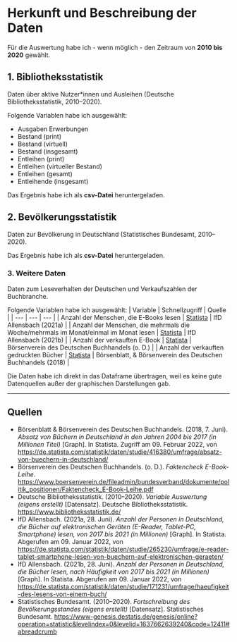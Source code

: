 # Herkunft und Beschreibung der Daten
Für die Auswertung habe ich - wenn möglich - den Zeitraum von **2010 bis 2020** gewählt.
## 1. Bibliotheksstatistik
Daten über aktive Nutzer*innen und Ausleihen (Deutsche Bibliotheksstatistik, 2010–2020).

Folgende Variablen habe ich ausgewählt:
- Ausgaben Erwerbungen
- Bestand (print)
- Bestand (virtuell)
- Bestand (insgesamt)
- Entleihen (print)
- Entleihen (virtueller Bestand)
- Entleihen (gesamt)
- Entleihende (insgesamt)

Das Ergebnis habe ich als **csv-Datei** heruntergeladen.


## 2. Bevölkerungsstatistik

Daten zur Bevölkerung in Deutschland (Statistisches Bundesamt, 2010–2020).

Das Ergebnis habe ich als **csv-Datei** heruntergeladen.

### 3. Weitere Daten
Daten zum Leseverhalten der Deutschen und Verkaufszahlen der Buchbranche.

Folgende Variablen habe ich ausgewählt:
| Variable | Schnellzugriff | Quelle |
| --- | --- | --- |
| Anzahl der Menschen, die E-Books lesen | [Statista](https://de.statista.com/statistik/daten/studie/265230/umfrage/e-reader-tablet-smartphone-lesen-von-buechern-auf-elektronischen-geraeten/) | IfD Allensbach (2021a) |
| Anzahl der Menschen, die mehrmals die Woche/mehrmals im Monat/einmal im Monat lesen | [Statista](https://de.statista.com/statistik/daten/studie/171231/umfrage/haeufigkeit-des-lesens-von-einem-buch/) | IfD Allensbach (2021b) |
| Anzahl der verkauften E-Book | [Statista](https://de.statista.com/statistik/daten/studie/232191/umfrage/absatz-von-e-books-in-deutschland/) | Börsenverein des Deutschen Buchhandels (o. D.) |
| Anzahl der verkauften gedruckten Bücher | [Statista](https://de.statista.com/statistik/daten/studie/416380/umfrage/absatz-von-buechern-in-deutschland/) | Börsenblatt, & Börsenverein des Deutschen Buchhandels (2018) |

Die Daten habe ich direkt in das Dataframe übertragen, weil es keine gute Datenquellen außer der graphischen Darstellungen gab.

---
## Quellen
- Börsenblatt & Börsenverein des Deutschen Buchhandels. (2018, 7. Juni). *Absatz von Büchern in Deutschland in den Jahren 2004 bis 2017 (in Millionen Titel)* [Graph]. In Statista. Zugriff am 09. Februar 2022, von https://de.statista.com/statistik/daten/studie/416380/umfrage/absatz-von-buechern-in-deutschland/
- Börsenverein des Deutschen Buchhandels. (o. D.). *Faktencheck E-Book-Leihe*. https://www.boersenverein.de/fileadmin/bundesverband/dokumente/politik_positionen/Faktencheck_E-Book-Leihe.pdf
- Deutsche Bibliotheksstatistik. (2010–2020). *Variable Auswertung (eigens erstellt)* [Datensatz]. Deutsche Bibliotheksstatistik. https://www.bibliotheksstatistik.de/
- IfD Allensbach. (2021a, 28. Juni). *Anzahl der Personen in Deutschland, die Bücher auf elektronischen Geräten (E-Reader, Tablet-PC, Smartphone) lesen, von 2017 bis 2021 (in Millionen)* [Graph]. In Statista. Abgerufen am 09. Januar 2022, von https://de.statista.com/statistik/daten/studie/265230/umfrage/e-reader-tablet-smartphone-lesen-von-buechern-auf-elektronischen-geraeten/
- IfD Allensbach. (2021b, 28. Juni). *Anzahl der Personen in Deutschland, die Bücher lesen, nach Häufigkeit von 2017 bis 2021 (in Millionen)* [Graph]. In Statista. Abgerufen am 09. Januar 2022, von https://de.statista.com/statistik/daten/studie/171231/umfrage/haeufigkeit-des-lesens-von-einem-buch/
- Statistisches Bundesamt. (2010–2020). *Fortschreibung des Bevölkerungsstandes (eigens erstellt)* [Datensatz]. Statistisches Bundesamt. https://www-genesis.destatis.de/genesis/online?operation=statistic&levelindex=0&levelid=1637662639240&code=12411#abreadcrumb
